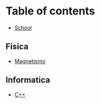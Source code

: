 # Table of contents

* [School](README.md)

## Fisica

* [Magnetismo](fisica/magnetismo.md)

## Informatica

* [C++](informatica/c++.md)

